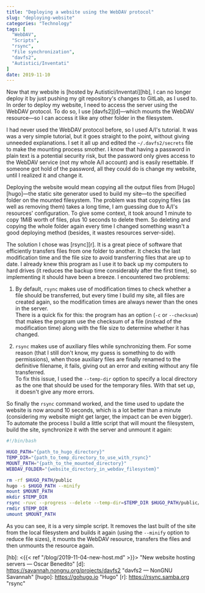 ```yaml
---
title: "Deploying a website using the WebDAV protocol"
slug: "deploying-website"
categories: "Technology"
tags: [
  "WebDAV",
  "Scripts",
  "rsync",
  "File synchronization",
  "davfs2",
  "Autistici/Inventati"
]
date: 2019-11-10
---
```


Now that my website is [hosted by Autistici/Inventati][hb], I can no longer
deploy it by just pushing my git repository's changes to GitLab, as I used to.
In order to deploy my website, I need to access the server using the WebDAV
protocol. To do so, I use [davfs2][d]—which mounts the WebDAV resource—so I can
access it like any other folder in the filesystem.

I had never used the WebDAV protocol before, so I used A/I's tutorial. It was
was a very simple tutorial, but it goes straight to the point, without giving
unneeded explanations. I set it all up and edited the `~/.davfs2/secrets` file
to make the mounting process smother. I know that having a password in plain
text is a potential security risk, but the password only gives access to the
WebDAV service (not my whole A/I account) and is easily resettable. If someone
got hold of the password, all they could do is change my website, until I
realized it and change it.

Deploying the website would mean copying all the output files from
[Hugo][hugo]—the static site generator used to build my site—to the specified
folder on the mounted filesystem. The problem was that copying files (as well as
removing them) takes a long time, I am guessing due to A/I's resources'
configuration. To give some context, it took around 1 minute to copy 1MiB worth
of files, plus 10 seconds to delete them. So deleting and copying the whole
folder again every time I changed something wasn't a good deploying method
(besides, it wastes resources server-side).

The solution I chose was [rsync][r]. It is a great piece of software that
efficiently transfers files from one folder to another. It checks the last
modification time and the file size to avoid transferring files that are up to
date. I already knew this program as I use it to back up my computers to hard
drives (it reduces the backup time considerably after the first time), so
implementing it should have been a breeze. I encountered two problems:

1. By default, `rsync` makes use of modification times to check whether a file
  should be transferred, but every time I build my site, all files are created
  again, so the modification times are always newer than the ones in the
  server.\
  There is a quick fix for this: the program has an option (`-c` or
  `--checksum`) that makes the program use the checksum of a file (instead of
  the modification time) along with the file size to determine whether it has
  changed.

2. `rsync` makes use of auxiliary files while synchronizing them. For some
  reason (that I still don't know, my guess is something to do with
  permissions), when those auxiliary files are finally renamed to the definitive
  filename, it fails, giving out an error and exiting without any file
  transferred.\
  To fix this issue, I used the `--temp-dir` option to specify a
  local directory as the one that should be used for the temporary files. With
  that set up, it doesn't give any more errors.

So finally the `rsync` command worked, and the time used to update the website
is now around 10 seconds, which is a lot better than a minute (considering my
website might get larger, the impact can be even bigger). To automate the
process I build a little script that will mount the filesystem, build the site,
synchronize it with the server and unmount it again:

```bash
#!/bin/bash

HUGO_PATH="{path_to_hugo_directory}"
TEMP_DIR="{path_to_temp_directory_to_use_with_rsync}"
MOUNT_PATH="{path_to_the_mounted_directory}"
WEBDAV_FOLDER="{website_directory_in_webdav_filesystem}"

rm -rf $HUGO_PATH/public
hugo -s $HUGO_PATH --minify
mount $MOUNT_PATH
mkdir $TEMP_DIR
rsync -ruvc --progress --delete --temp-dir=$TEMP_DIR $HUGO_PATH/public/ $MOUNT_PATH/$WEBDAV_FOLDER
rmdir $TEMP_DIR
umount $MOUNT_PATH
```

As you can see, it is a very simple script. It removes the last built of the
site from the local filesystem and builds it again (using the `--minify` option
to reduce file sizes), it mounts the WebDAV resource, transfers the files and
then unmounts the resource again.


[hb]: <{{< ref "/blog/2019-11-04-new-host.md" >}}> "New website hosting servers — Oscar Benedito"
[d]: <https://savannah.nongnu.org/projects/davfs2> "davfs2 — NonGNU Savannah"
[hugo]: <https://gohugo.io> "Hugo"
[r]: <https://rsync.samba.org> "rsync"
